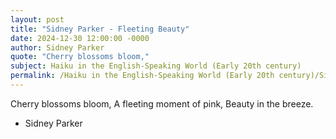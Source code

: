 ```yaml
---
layout: post
title: "Sidney Parker - Fleeting Beauty"
date: 2024-12-30 12:00:00 -0000
author: Sidney Parker
quote: "Cherry blossoms bloom,"
subject: Haiku in the English-Speaking World (Early 20th century)
permalink: /Haiku in the English-Speaking World (Early 20th century)/Sidney Parker/Sidney Parker - Fleeting Beauty
---
```


Cherry blossoms bloom,
A fleeting moment of pink,
Beauty in the breeze.

- Sidney Parker
